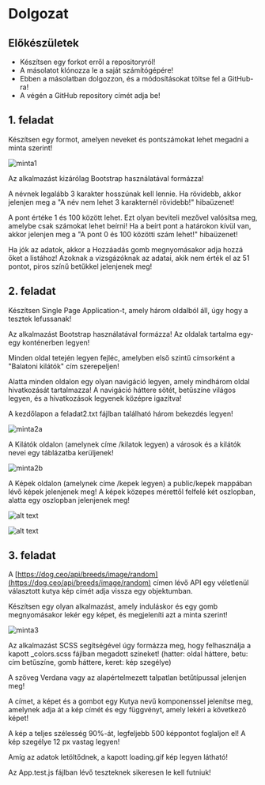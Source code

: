 # Dolgozat

## Előkészületek

* Készítsen egy forkot erről a repositoryról!
* A másolatot klónozza le a saját számítógépére!
* Ebben a másolatban dolgozzon, és a módosításokat töltse fel a GitHub-ra!
* A végén a GitHub repository címét adja be!

## 1. feladat

Készítsen egy formot, amelyen neveket és pontszámokat lehet megadni a minta szerint!

![minta1](minta1.png)

Az alkalmazást kizárólag Bootstrap használatával formázza!

A névnek legalább 3 karakter hosszúnak kell lennie. Ha rövidebb, akkor jelenjen meg a "A név nem lehet 3 karakternél rövidebb!" hibaüzenet!

A pont értéke 1 és 100 között lehet. Ezt olyan beviteli mezővel valósítsa meg, amelybe csak számokat lehet beírni! Ha a beírt pont a határokon kívül van, akkor jelenjen meg a "A pont 0 és 100 közötti szám lehet!" hibaüzenet!

Ha jók az adatok, akkor a Hozzáadás gomb megnyomásakor adja hozzá őket a listához! Azoknak a vizsgázóknak az adatai, akik nem érték el az 51 pontot, piros színű betűkkel jelenjenek meg!

## 2. feladat

Készítsen Single Page Application-t, amely három oldalból áll, úgy hogy a tesztek lefussanak! 

Az alkalmazást Bootstrap használatával formázza! Az oldalak tartalma egy-egy konténerben legyen!

Minden oldal tetején legyen fejléc, amelyben első szintű címsorként a "Balatoni kilátók" cím szerepeljen!

Alatta minden oldalon egy olyan navigáció legyen, amely mindhárom oldal hivatkozását tartalmazza! A navigáció háttere sötét, betűszíne világos legyen, és a hivatkozások legyenek középre igazítva!

A kezdőlapon a feladat2.txt fájlban található három bekezdés legyen!

![minta2a](minta2a.png)

A Kilátók oldalon (amelynek címe /kilatok legyen) a városok és a kilátók nevei egy táblázatba kerüljenek!

![minta2b](minta2b.png)

A Képek oldalon (amelynek címe /kepek legyen) a public/kepek mappában lévő képek jelenjenek meg! A képek közepes mérettől felfelé két oszlopban, alatta egy oszlopban jelenjenek meg!

![alt text](minta2c.png)

![alt text](minta2d.png)

## 3. feladat

A [https://dog.ceo/api/breeds/image/random](https://dog.ceo/api/breeds/image/random) címen lévő API egy véletlenül választott kutya kép címét adja vissza egy objektumban.

Készítsen egy olyan alkalmazást, amely induláskor és egy gomb megnyomásakor lekér egy képet, és megjeleníti azt a minta szerint!

![minta3](minta3.png)

Az alkalmazást SCSS segítségével úgy formázza meg, hogy felhasználja a kapott _colors.scss fájlban megadott színeket! (hatter: oldal háttere, betu: cím betűszíne, gomb háttere, keret: kép szegélye)

A szöveg Verdana vagy az alapértelmezett talpatlan betűtípussal jelenjen meg!

A címet, a képet és a gombot egy Kutya nevű komponenssel jelenítse meg, amelynek adja át a kép címét és egy függvényt, amely lekéri a következő képet!

A kép a teljes szélesség 90%-át, legfeljebb 500 képpontot foglaljon el! A kép szegélye 12 px vastag legyen!

Amíg az adatok letöltődnek, a kapott loading.gif kép legyen látható!

Az App.test.js fájlban lévő teszteknek sikeresen le kell futniuk!
